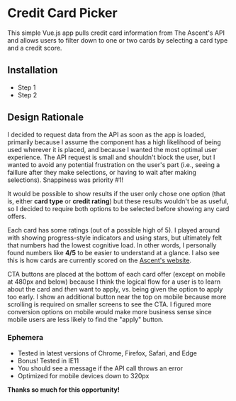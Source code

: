 # Credit Card Picker

This simple Vue.js app pulls credit card information from The Ascent's API and allows users to filter down to one or two cards by selecting a card type and a credit score.


## Installation

*   Step 1
*   Step 2


## Design Rationale

I decided to request data from the API as soon as the app is loaded, primarily because I assume the component has a high likelihood of being used wherever it is placed, and because I wanted the most optimal user experience. The API request is small and shouldn't block the user, but I wanted to avoid any potential frustration on the user's part (i.e., seeing a faillure after they make selections, or having to wait after making selections). Snappiness was priority #1!

It would be possible to show results if the user only chose one option (that is, either **card type** or **credit rating**) but these results wouldn't be as useful, so I decided to require both options to be selected before showing any card offers.

Each card has some ratings (out of a possible high of 5). I played around with showing progress-style indicators and using stars, but ultimately felt that numbers had the lowest cognitive load. In other words, I personally found numbers like **4/5** to be easier to understand at a glance. I also see this is how cards are currently scored on the [Ascent's website](https://www.fool.com/the-ascent/api/creditcardrecommendations/).

CTA buttons are placed at the bottom of each card offer (except on mobile at 480px and below) because I think the logical flow for a user is to learn about the card and *then* want to apply, vs. being given the option to apply too early. I show an additional button near the top on mobile because more scrolling is required on smaller screens to see the CTA. I figured more conversion options on mobile would make more business sense since mobile users are less likely to find the "apply" button.


### Ephemera

*   Tested in latest versions of Chrome, Firefox, Safari, and Edge
*   Bonus! Tested in IE11
*   You should see a message if the API call throws an error
*   Optimized for mobile devices down to 320px


**Thanks so much for this opportunity!**


<!-- Docs to Markdown version 1.0β17 -->
